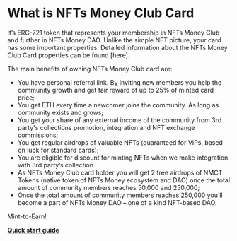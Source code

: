 # What is NFTs Money Club Card

It’s ERC-721 token that represents your membership in NFTs Money Club and further in NFTs Money DAO. Unlike the simple NFT picture, your card has some important properties. Detailed information about the NFTs Money Club Card properties can be found \[here].

&#x20;The main benefits of owning NFTs Money Club card are:

* You have personal referral link. By inviting new members you help the community growth and get fair reward of up to 25% of minted card price;
* You get ETH every time a newcomer joins the community. As long as community exists and grows;
* You get your share of any external income of the community from 3rd party's collections promotion, integration and NFT exchange commissions;
* You get regular airdrops of valuable NFTs (guaranteed for VIPs, based on luck for standard cards);
* You are eligible for discount for minting NFTs when we make integration with 3rd party’s collection
* As NFTs Money Club card holder you will get 2 free airdrops of NMCT Tokens (native token of NFTs Money ecosystem and DAO) once the total amount of community members reaches 50,000 and 250,000;
* Once the total amount of community members reaches 250,000 you’ll become a part of NFTs Money DAO – one of a kind NFT-based DAO.

&#x20;Mint-to-Earn!

****[**Quick start guide**](getting-started.md)****
